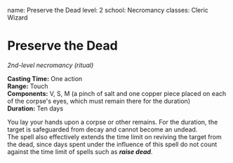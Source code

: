 name: Preserve the Dead
level: 2
school: Necromancy
classes: Cleric
         Wizard

# Preserve the Dead 
_2nd-level necromancy (ritual)_ 

**Casting Time:** One action    
**Range:** Touch    
**Components:** V, S, M (a pinch of salt and one copper piece placed on each of the corpse's eyes, which must remain there for the duration)    
**Duration:** Ten days 

You lay your hands upon a corpse or other remains. For the duration, the target is safeguarded from decay and cannot become an undead.    
The spell also effectively extends the time limit on reviving the target from the dead, since days spent under the influence of this spell do not count against the time limit of spells such as **_raise dead_**. 
